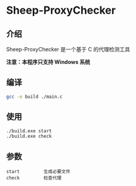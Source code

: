 # Sheep-ProxyChecker

## 介绍

Sheep-ProxyChecker 是一个基于 C 的代理检测工具

**注意：本程序只支持 Windows 系统**

## 编译

```bash
gcc -o build ./main.c
```

## 使用

```bash
./build.exe start
./build.exe check
```

## 参数

```
start         生成必要文件
check         检查代理
```
